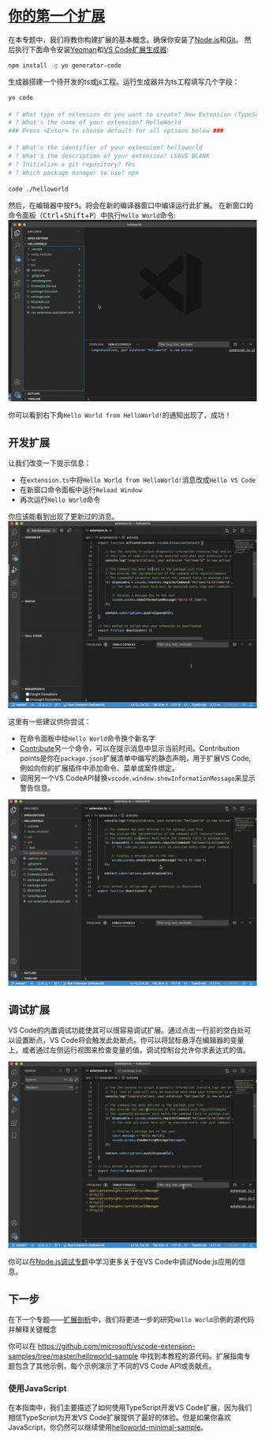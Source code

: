# [你的第一个扩展](https://code.visualstudio.com/api/get-started/your-first-extension)
在本专题中，我们将教你构建扩展的基本概念。确保你安装了[Node.js](https://nodejs.org/en/)和[Git](https://git-scm.com)。
然后执行下面命令安装[Yeoman](https://yeoman.io)和[VS Code扩展生成器](https://www.npmjs.com/package/generator-code):
```sh
npm install -g yo generator-code
```
生成器搭建一个待开发的ts或js工程。运行生成器并为ts工程填写几个字段：
```sh
yo code

# ? What type of extension do you want to create? New Extension (TypeScript)
# ? What's the name of your extension? HelloWorld
### Press <Enter> to choose default for all options below ###

# ? What's the identifier of your extension? helloworld
# ? What's the description of your extension? LEAVE BLANK
# ? Initialize a git repository? Yes
# ? Which package manager to use? npm

code ./helloworld
```
然后，在编辑器中按<kbd>F5</kbd>。将会在新的编译器窗口中编译运行此扩展。
在新窗口的命令面板（<kbd>Ctrl</kbd>+<kbd>Shift</kbd>+<kbd>P</kbd>）中执行`Hello World`命令:
![HelloWorld](./img/helloworld.gif)

你可以看到右下角`Hello World from HelloWorld!`的通知出现了，成功！

## 开发扩展
让我们改变一下提示信息：

- 在`extension.ts`中将`Hello World from HelloWorld!`消息改成`Hello VS Code`
- 在新窗口命令面板中运行`Reload Window`
- 再次运行`Hello World`命令

你应该能看到出现了更新过的消息。
![HelloVSCode](./img/hellovscode.gif)

这里有一些建议供你尝试：
- 在命令面板中给`Hello World`命令换个新名字
- [Contribute](https://code.visualstudio.com/api/references/contribution-points)另一个命令，可以在提示消息中显示当前时间。Contribution points是你在`package.json`扩展清单中编写的静态声明，用于扩展VS Code,例如向你的扩展插件中添加命令、菜单或案件绑定。
- 调用另一个VS CodeAPI替换`vscode.window.showInformationMessage`来显示警告信息。

![ShowTime](./img/showtime.gif)

## 调试扩展
VS Code的内置调试功能使其可以很容易调试扩展。通过点击一行前的空白处可以设置断点，VS Code将会触发此处断点。你可以将鼠标悬浮在编辑器的变量上，或者通过左侧运行视图来检查变量的值。调试控制台允许你求表达式的值。

![debug](./img/debug.gif)

你可以在[Node.js调试专题](https://code.visualstudio.com/docs/nodejs/nodejs-debugging)中学习更多关于在VS Code中调试Node.js应用的信息。

## 下一步
在下一个专题——[扩展剖析](https://code.visualstudio.com/api/get-started/extension-anatomy)中，我们将更进一步的研究`Hello World`示例的源代码并解释关键概念

你可以在 https://github.com/microsoft/vscode-extension-samples/tree/master/helloworld-sample 中找到本教程的源代码。扩展指南专题包含了其他示例，每个示例演示了不同的VS Code API或贡献点。

### 使用JavaScript
在本指南中，我们主要描述了如何使用TypeScript开发VS Code扩展，因为我们相信TypeScript为开发VS Code扩展提供了最好的体验。但是如果你喜欢JavaScript，你仍然可以继续使用[helloworld-minimal-sample](http://webtrans.yodao.com/server/webtrans/tranUrl?url=https%3A%2F%2Fgithub.com%2Fmicrosoft%2Fvscode-extension-samples%2Ftree%2Fmaster%2Fhelloworld-minimal-sample&from=en&to=zh-CHS&type=2&product=mdictweb&salt=1604999089443&sign=dff34a8196d545974d50f8d629cdb056)。